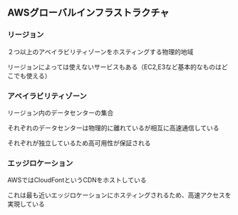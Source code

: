 ## AWSグローバルインフラストラクチャ

### リージョン

２つ以上のアベイラビリティゾーンをホスティングする物理的地域

リージョンによっては使えないサービスもある（EC2,E3など基本的なものはどこでも使える）

### アベイラビリティゾーン

リージョン内のデータセンターの集合

それぞれのデータセンターは物理的に離れているが相互に高速通信している

それぞれが独立しているため高可用性が保証される

### エッジロケーション

AWSではCloudFontというCDNをホストしている

これは最も近いエッジロケーションにホスティングされるため、高速アクセスを実現している
